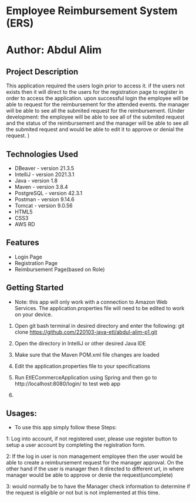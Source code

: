 # Employee Reimbursement System (ERS)
# Author: Abdul Alim

## Project Description

This application required the users login prior to access it. if the users not exists then it will direct to the users for the registration page to register in order to access the application. upon successful login the employee will be able to request for the reimbursement for the attended events. the manager will be able to see all the submited request for the reimbursement. (Under development: the employee will be able to see all of the submited request and the status of the reimbursement and the manager will be able to see all the submited request and would be able to edit it to approve or denial the request. )
 
## Technologies Used

* DBeaver - version 21.3.5
* IntelliJ - version 2021.3.1
* Java - version 1.8
* Maven - version 3.8.4
* PostgreSQL - version 42.3.1
* Postman - version 9.14.6
* Tomcat - version 9.0.56
* HTML5
* CSS3
* AWS RD

## Features

* Login Page
* Registration Page
* Reimbursement Page(based on Role)


## Getting Started
* Note: this app will only work with a connection to Amazon Web Services. The application.properties file will need to be edited to work on your device.

1. Open git bash terminal in desired directory and enter the following: 
    git clone https://github.com/220103-java-etl/abdul-alim-p1.git

2. Open the directory in IntelliJ or other desired Java IDE

3. Make sure that the Maven POM.xml file changes are loaded

4. Edit the application.properties file to your specifications

5. Run EtlECommerceApplication using Spring and then go to http://localhost:8080/login/ to test web app
6. 

## Usages:

 * To use this app simply follow these Steps: 

  1: Log into account, if not registered user, please use register button to setup a user account by completing the registration form.
  
  2: If the log in user is non management employee then the user would be able to create a reimbursement request for the manager approval.
  On the other hand if the user is manager then it directed to different url, in where manager would be able to approve or denie the request(uncomplete)
  
  3: would normally be to have the Manager check information to determine if the request is eligible or not but is not implemented at this time.
